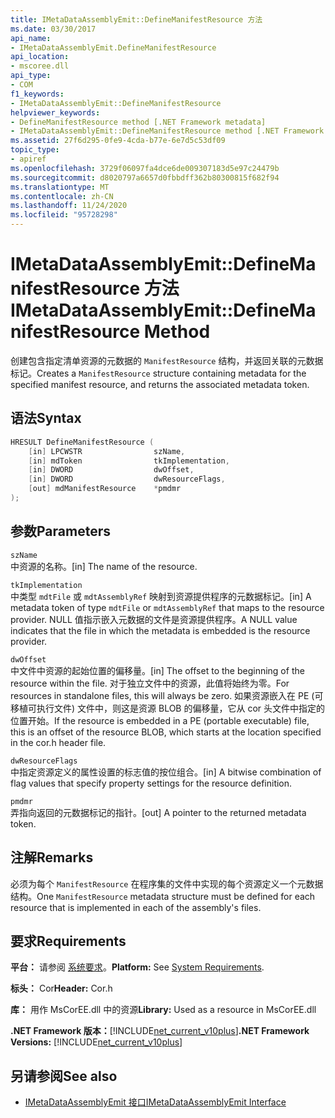 ```yaml
---
title: IMetaDataAssemblyEmit::DefineManifestResource 方法
ms.date: 03/30/2017
api_name:
- IMetaDataAssemblyEmit.DefineManifestResource
api_location:
- mscoree.dll
api_type:
- COM
f1_keywords:
- IMetaDataAssemblyEmit::DefineManifestResource
helpviewer_keywords:
- DefineManifestResource method [.NET Framework metadata]
- IMetaDataAssemblyEmit::DefineManifestResource method [.NET Framework metadata]
ms.assetid: 27f6d295-0fe9-4cda-b77e-6e7d5c53df09
topic_type:
- apiref
ms.openlocfilehash: 3729f06097fa4dce6de009307183d5e97c24479b
ms.sourcegitcommit: d8020797a6657d0fbbdff362b80300815f682f94
ms.translationtype: MT
ms.contentlocale: zh-CN
ms.lasthandoff: 11/24/2020
ms.locfileid: "95728298"
---
```

# <a name="imetadataassemblyemitdefinemanifestresource-method"></a><span data-ttu-id="6ead5-102">IMetaDataAssemblyEmit::DefineManifestResource 方法</span><span class="sxs-lookup"><span data-stu-id="6ead5-102">IMetaDataAssemblyEmit::DefineManifestResource Method</span></span>

<span data-ttu-id="6ead5-103">创建包含指定清单资源的元数据的 `ManifestResource` 结构，并返回关联的元数据标记。</span><span class="sxs-lookup"><span data-stu-id="6ead5-103">Creates a `ManifestResource` structure containing metadata for the specified manifest resource, and returns the associated metadata token.</span></span>  
  
## <a name="syntax"></a><span data-ttu-id="6ead5-104">语法</span><span class="sxs-lookup"><span data-stu-id="6ead5-104">Syntax</span></span>  
  
```cpp  
HRESULT DefineManifestResource (  
    [in] LPCWSTR                szName,
    [in] mdToken                tkImplementation,
    [in] DWORD                  dwOffset,
    [in] DWORD                  dwResourceFlags,  
    [out] mdManifestResource    *pmdmr  
);  
```  
  
## <a name="parameters"></a><span data-ttu-id="6ead5-105">参数</span><span class="sxs-lookup"><span data-stu-id="6ead5-105">Parameters</span></span>  

 `szName`  
 <span data-ttu-id="6ead5-106">中资源的名称。</span><span class="sxs-lookup"><span data-stu-id="6ead5-106">[in] The name of the resource.</span></span>  
  
 `tkImplementation`  
 <span data-ttu-id="6ead5-107">中类型 `mdtFile` 或 `mdtAssemblyRef` 映射到资源提供程序的元数据标记。</span><span class="sxs-lookup"><span data-stu-id="6ead5-107">[in] A metadata token of type `mdtFile` or `mdtAssemblyRef` that maps to the resource provider.</span></span> <span data-ttu-id="6ead5-108">NULL 值指示嵌入元数据的文件是资源提供程序。</span><span class="sxs-lookup"><span data-stu-id="6ead5-108">A NULL value indicates that the file in which the metadata is embedded is the resource provider.</span></span>  
  
 `dwOffset`  
 <span data-ttu-id="6ead5-109">中文件中资源的起始位置的偏移量。</span><span class="sxs-lookup"><span data-stu-id="6ead5-109">[in] The offset to the beginning of the resource within the file.</span></span> <span data-ttu-id="6ead5-110">对于独立文件中的资源，此值将始终为零。</span><span class="sxs-lookup"><span data-stu-id="6ead5-110">For resources in standalone files, this will always be zero.</span></span> <span data-ttu-id="6ead5-111">如果资源嵌入在 PE (可移植可执行文件) 文件中，则这是资源 BLOB 的偏移量，它从 cor 头文件中指定的位置开始。</span><span class="sxs-lookup"><span data-stu-id="6ead5-111">If the resource is embedded in a PE (portable executable) file, this is an offset of the resource BLOB, which starts at the location specified in the cor.h header file.</span></span>  
  
 `dwResourceFlags`  
 <span data-ttu-id="6ead5-112">中指定资源定义的属性设置的标志值的按位组合。</span><span class="sxs-lookup"><span data-stu-id="6ead5-112">[in] A bitwise combination of flag values that specify property settings for the resource definition.</span></span>  
  
 `pmdmr`  
 <span data-ttu-id="6ead5-113">弄指向返回的元数据标记的指针。</span><span class="sxs-lookup"><span data-stu-id="6ead5-113">[out] A pointer to the returned metadata token.</span></span>  
  
## <a name="remarks"></a><span data-ttu-id="6ead5-114">注解</span><span class="sxs-lookup"><span data-stu-id="6ead5-114">Remarks</span></span>  

 <span data-ttu-id="6ead5-115">必须为每个 `ManifestResource` 在程序集的文件中实现的每个资源定义一个元数据结构。</span><span class="sxs-lookup"><span data-stu-id="6ead5-115">One `ManifestResource` metadata structure must be defined for each resource that is implemented in each of the assembly's files.</span></span>  
  
## <a name="requirements"></a><span data-ttu-id="6ead5-116">要求</span><span class="sxs-lookup"><span data-stu-id="6ead5-116">Requirements</span></span>  

 <span data-ttu-id="6ead5-117">**平台：** 请参阅 [系统要求](../../get-started/system-requirements.md)。</span><span class="sxs-lookup"><span data-stu-id="6ead5-117">**Platform:** See [System Requirements](../../get-started/system-requirements.md).</span></span>  
  
 <span data-ttu-id="6ead5-118">**标头：** Cor</span><span class="sxs-lookup"><span data-stu-id="6ead5-118">**Header:** Cor.h</span></span>  
  
 <span data-ttu-id="6ead5-119">**库：** 用作 MsCorEE.dll 中的资源</span><span class="sxs-lookup"><span data-stu-id="6ead5-119">**Library:** Used as a resource in MsCorEE.dll</span></span>  
  
 <span data-ttu-id="6ead5-120">**.NET Framework 版本：**[!INCLUDE[net_current_v10plus](../../../../includes/net-current-v10plus-md.md)]</span><span class="sxs-lookup"><span data-stu-id="6ead5-120">**.NET Framework Versions:** [!INCLUDE[net_current_v10plus](../../../../includes/net-current-v10plus-md.md)]</span></span>  
  
## <a name="see-also"></a><span data-ttu-id="6ead5-121">另请参阅</span><span class="sxs-lookup"><span data-stu-id="6ead5-121">See also</span></span>

- [<span data-ttu-id="6ead5-122">IMetaDataAssemblyEmit 接口</span><span class="sxs-lookup"><span data-stu-id="6ead5-122">IMetaDataAssemblyEmit Interface</span></span>](imetadataassemblyemit-interface.md)
